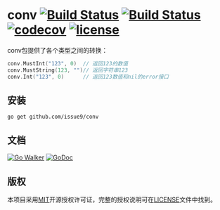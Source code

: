 conv
[![Build Status](https://img.shields.io/endpoint.svg?url=https%3A%2F%2Factions-badge.atrox.dev%2Fissue9%2Fconv%2Fbadge%3Fref%3Dmaster&style=flat)](https://actions-badge.atrox.dev/issue9/conv/goto?ref=master)
[![Build Status](https://travis-ci.org/issue9/conv.svg?branch=master)](https://travis-ci.org/issue9/conv)
[![codecov](https://codecov.io/gh/issue9/conv/branch/master/graph/badge.svg)](https://codecov.io/gh/issue9/conv)
[![license](https://img.shields.io/badge/license-MIT-brightgreen.svg?style=flat)](https://opensource.org/licenses/MIT)
======

conv包提供了各个类型之间的转换：

```go
conv.MustInt("123", 0)  // 返回123的数值
conv.MustString(123, "")// 返回字符串123
conv.Int("123", 0)      // 返回123数值和nil的error接口
```

安装
----

```shell
go get github.com/issue9/conv
```

文档
----

[![Go Walker](http://gowalker.org/api/v1/badge)](http://gowalker.org/github.com/issue9/conv)
[![GoDoc](https://godoc.org/github.com/issue9/conv?status.svg)](https://godoc.org/github.com/issue9/conv)

版权
----

本项目采用[MIT](http://opensource.org/licenses/MIT)开源授权许可证，完整的授权说明可在[LICENSE](LICENSE)文件中找到。
